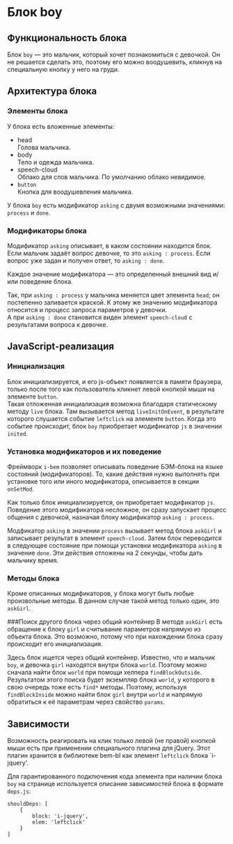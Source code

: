 # Блок boy

## Функциональность блока
Блок `boy` — это мальчик, который хочет познакомиться с девочкой. Он не решается
сделать это, поэтому его можно воодушевить, кликнув на специальную кнопку у него
на груди.

## Архитектура блока

### Элементы блока
У блока есть вложенные элементы:
 * head<br/>
 Голова мальчика.
 * body<br/>
 Тело и одежда мальчика.
 * speech-cloud<br/>
 Облако для слов мальчика. По умолчанию облако невидимое.
 * `button`<br/>
 Кнопка для воодушевления мальчика.

У блока `boy` есть модификатор `asking` с двумя возможными значениями: `process`
и `done`.

### Модификаторы блока
Модификатор `asking` описывает, в каком состоянии находится блок. Если мальчик
задаёт вопрос девочке, то это `asking : process`. Если вопрос уже задан и
получен ответ, то `asking : done`.

Каждое значение модификатора — это определенный внешний вид и/или поведение
блока.

Так, при `asking : process` у мальчика меняется цвет элемента `head`; он
постепенно заливается краской. К этому же значению модификатора относится и
процесс запроса параметров у девочки.<br/>
А при `asking : done` становится виден элемент `speech-cloud` с результатами
вопроса к девочке.

## JavaScript-реализация

### Инициализация
Блок инициализируется, и его js-объект появляется в памяти браузера, только
после того как пользователь кликнет левой кнопкой мыши на элементе
`button`.<br/>
Такая отложенная инициализация возможна благодаря статическому методу `live`
блока. Там вызывается метод `liveInitOnEvent`, в результате которого слушается
событие `leftclick` на элементе `button`. Когда это событие происходит, блок
`boy` приобретает модификатор `js` в значении `inited`.

### Установка модификаторов и их поведение
Фреймворк `i-bem` позволяет описывать поведение БЭМ-блока на языке состояний
(модификаторов). То, какие действия нужно выполнять при установке того или иного
модификатора, описывается в секции `onSetMod`.

Как только блок инициализируется, он приобретает модификатор `js`. Поведение
этого модификатора несложное, он сразу запускает процесс общения с девочкой,
назначая блоку модификатор `asking : process`.

Модфикатор `asking` в значении `process` вызывает метод блока `askGirl` и
записывает результат в элемент `speech-cloud`. Затем блок переводится в
следующее состояние при помощи установки модификатора `asking` в значение
`done`. Эти действия отложены на 2 секунды, чтобы дать мальчику время.

### Методы блока
Кроме описанных модификаторов, у блока могут быть любые произвольные методы. В
данном случае такой метод только один, это `askGirl`.

###Поиск другого блока через общий контейнер
В методе `askGirl` есть обращение к блоку `girl` и считывание параметров
напрямую из объекта блока. Это возможно, потому что при нахождении блока сразу
происходит его инициализация.

Здесь блок ищется через общий контейнер. Известно, что и мальчик `boy`, и
девочка `girl` находятся внутри блока `world`. Поэтому можно сначала найти блок
`world` при помощи хелпера `findBlockOutside`. Результатом этого поиска будет
экземпляр блока `world`, у которого в свою очередь тоже есть `find*` методы.
Поэтому, используя `findBlockInside` можно найти блок `girl` внутри `world` и
напрямую обратиться к её параметрам через свойство `params`.

## Зависимости
Возможность реагировать на клик только левой (не правой) кнопкой мыши есть при
применении специального плагина для jQuery. Этот плагин хранится в библиотеке
bem-bl как элемент `leftclick` блока `i-jquery'.

Для гарантированного подключения кода элемента при наличии блока `boy` на
странице используется описание зависимостей блока в формате `deps.js`:

    shouldDeps: [
        {
            block: 'i-jquery',
            elem: 'leftclick'
        }
    ]

<!-- Yandex.Metrika counter -->
<img src="//mc.yandex.ru/watch/20590624" style="position:absolute;left:-9999px;" alt="" />
<!-- /Yandex.Metrika counter -->
